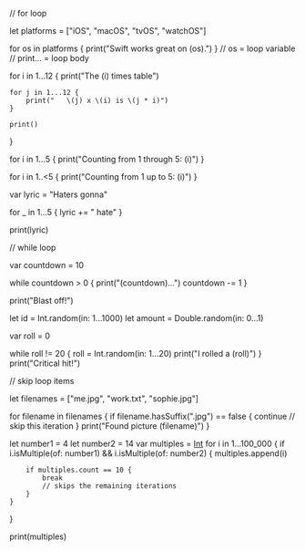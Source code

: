// for loop

let platforms = ["iOS", "macOS", "tvOS", "watchOS"]

for os in platforms {
    print("Swift works great on \(os).")
}
// os = loop variable
// print... = loop body

for i in 1...12 {
    print("The \(i) times table")
    
    for j in 1...12 {
        print("   \(j) x \(i) is \(j * i)")
    }
    
    print()
}

for i in 1...5 {
    print("Counting from 1 through 5: \(i)")
}

for i in 1..<5 {
    print("Counting from 1 up to 5: \(i)")
}

var lyric = "Haters gonna"

for _ in 1...5 {
    lyric += " hate"
}

print(lyric)


// while loop

var countdown = 10

while countdown > 0 {
    print("\(countdown)...")
    countdown -= 1
}

print("Blast off!")

let id = Int.random(in: 1...1000)
let amount = Double.random(in: 0...1)

var roll = 0

while roll != 20 {
    roll = Int.random(in: 1...20)
    print("I rolled a \(roll)")
}
print("Critical hit!")


// skip loop items

let filenames = ["me.jpg", "work.txt", "sophie.jpg"]

for filename in filenames {
    if filename.hasSuffix(".jpg") == false {
        continue
        // skip this iteration
    }
    print("Found picture \(filename)")
}

let number1 = 4
let number2 = 14
var multiples = [Int]()
for i in 1...100_000 {
    if i.isMultiple(of: number1) && i.isMultiple(of: number2) {
        multiples.append(i)
        
        if multiples.count == 10 {
            break
            // skips the remaining iterations
        }
    }
}

print(multiples)
